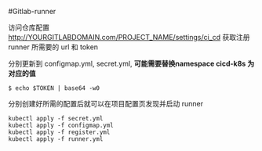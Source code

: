 #Gitlab-runner

访问仓库配置 http://YOURGITLABDOMAIN.com/PROJECT_NAME/settings/ci_cd
获取注册 runner 所需要的 url 和 token

分别更新到 configmap.yml, secret.yml, **可能需要替换namespace cicd-k8s
为对应的值**

```
$ echo $TOKEN | base64 -w0
```

分别创建好所需的配置后就可以在项目配置页发现并启动 runner

```
kubectl apply -f secret.yml
kubectl apply -f configmap.yml
kubectl apply -f register.yml
kubectl apply -f runner.yml
```
